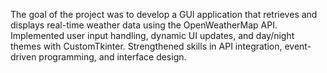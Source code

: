The goal of the project was to develop a GUI application that retrieves and displays real-time weather data using the OpenWeatherMap API. Implemented user input handling, dynamic UI updates, and day/night themes with CustomTkinter. Strengthened skills in API integration, event-driven programming, and interface design.
